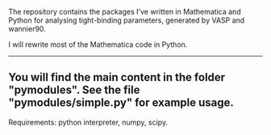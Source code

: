 The repository contains the packages I've written in Mathematica and Python
for analysing tight-binding parameters, generated by VASP and wannier90.

I will rewrite most of the Mathematica code in Python. 

------------------------------------------------------------
You will find the main content in the folder "pymodules". 
See the file "pymodules/simple.py" for example usage.
------------------------------------------------------------

Requirements:
python interpreter, numpy, scipy.
